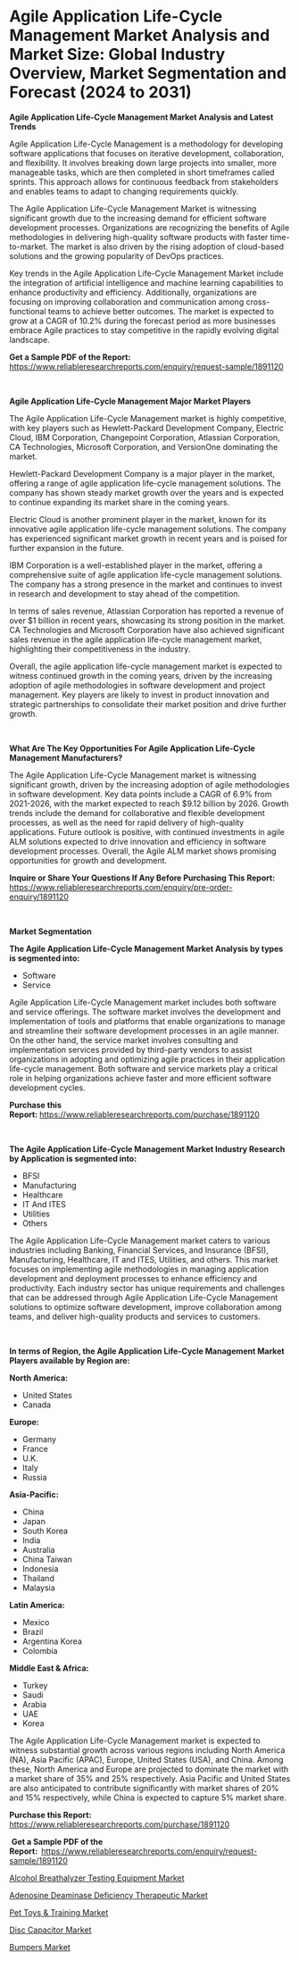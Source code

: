 <p><h1>Agile Application Life-Cycle Management Market Analysis and Market Size: Global Industry Overview, Market Segmentation and Forecast (2024 to 2031)</h1></p><p><strong>Agile Application Life-Cycle Management Market Analysis and Latest Trends</strong></p>
<p><p>Agile Application Life-Cycle Management is a methodology for developing software applications that focuses on iterative development, collaboration, and flexibility. It involves breaking down large projects into smaller, more manageable tasks, which are then completed in short timeframes called sprints. This approach allows for continuous feedback from stakeholders and enables teams to adapt to changing requirements quickly.</p><p>The Agile Application Life-Cycle Management Market is witnessing significant growth due to the increasing demand for efficient software development processes. Organizations are recognizing the benefits of Agile methodologies in delivering high-quality software products with faster time-to-market. The market is also driven by the rising adoption of cloud-based solutions and the growing popularity of DevOps practices.</p><p>Key trends in the Agile Application Life-Cycle Management Market include the integration of artificial intelligence and machine learning capabilities to enhance productivity and efficiency. Additionally, organizations are focusing on improving collaboration and communication among cross-functional teams to achieve better outcomes. The market is expected to grow at a CAGR of 10.2% during the forecast period as more businesses embrace Agile practices to stay competitive in the rapidly evolving digital landscape.</p></p>
<p><strong>Get a Sample PDF of the Report:&nbsp;</strong> <a href="https://www.reliableresearchreports.com/enquiry/request-sample/1891120">https://www.reliableresearchreports.com/enquiry/request-sample/1891120</a></p>
<p>&nbsp;</p>
<p><strong>Agile Application Life-Cycle Management Major Market Players</strong></p>
<p><p>The Agile Application Life-Cycle Management market is highly competitive, with key players such as Hewlett-Packard Development Company, Electric Cloud, IBM Corporation, Changepoint Corporation, Atlassian Corporation, CA Technologies, Microsoft Corporation, and VersionOne dominating the market. </p><p>Hewlett-Packard Development Company is a major player in the market, offering a range of agile application life-cycle management solutions. The company has shown steady market growth over the years and is expected to continue expanding its market share in the coming years. </p><p>Electric Cloud is another prominent player in the market, known for its innovative agile application life-cycle management solutions. The company has experienced significant market growth in recent years and is poised for further expansion in the future. </p><p>IBM Corporation is a well-established player in the market, offering a comprehensive suite of agile application life-cycle management solutions. The company has a strong presence in the market and continues to invest in research and development to stay ahead of the competition. </p><p>In terms of sales revenue, Atlassian Corporation has reported a revenue of over $1 billion in recent years, showcasing its strong position in the market. CA Technologies and Microsoft Corporation have also achieved significant sales revenue in the agile application life-cycle management market, highlighting their competitiveness in the industry. </p><p>Overall, the agile application life-cycle management market is expected to witness continued growth in the coming years, driven by the increasing adoption of agile methodologies in software development and project management. Key players are likely to invest in product innovation and strategic partnerships to consolidate their market position and drive further growth.</p></p>
<p>&nbsp;</p>
<p><strong>What Are The Key Opportunities For Agile Application Life-Cycle Management Manufacturers?</strong></p>
<p><p>The Agile Application Life-Cycle Management market is witnessing significant growth, driven by the increasing adoption of agile methodologies in software development. Key data points include a CAGR of 6.9% from 2021-2026, with the market expected to reach $9.12 billion by 2026. Growth trends include the demand for collaborative and flexible development processes, as well as the need for rapid delivery of high-quality applications. Future outlook is positive, with continued investments in agile ALM solutions expected to drive innovation and efficiency in software development processes. Overall, the Agile ALM market shows promising opportunities for growth and development.</p></p>
<p><strong>Inquire or Share Your Questions If Any Before Purchasing This Report:</strong> <a href="https://www.reliableresearchreports.com/enquiry/pre-order-enquiry/1891120">https://www.reliableresearchreports.com/enquiry/pre-order-enquiry/1891120</a></p>
<p>&nbsp;</p>
<p><strong>Market Segmentation</strong></p>
<p><strong>The Agile Application Life-Cycle Management Market Analysis by types is segmented into:</strong></p>
<p><ul><li>Software</li><li>Service</li></ul></p>
<p><p>Agile Application Life-Cycle Management market includes both software and service offerings. The software market involves the development and implementation of tools and platforms that enable organizations to manage and streamline their software development processes in an agile manner. On the other hand, the service market involves consulting and implementation services provided by third-party vendors to assist organizations in adopting and optimizing agile practices in their application life-cycle management. Both software and service markets play a critical role in helping organizations achieve faster and more efficient software development cycles.</p></p>
<p><strong>Purchase this Report:&nbsp;</strong><a href="https://www.reliableresearchreports.com/purchase/1891120">https://www.reliableresearchreports.com/purchase/1891120</a></p>
<p>&nbsp;</p>
<p><strong>The Agile Application Life-Cycle Management Market Industry Research by Application is segmented into:</strong></p>
<p><ul><li>BFSI</li><li>Manufacturing</li><li>Healthcare</li><li>IT And ITES</li><li>Utilities</li><li>Others</li></ul></p>
<p><p>The Agile Application Life-Cycle Management market caters to various industries including Banking, Financial Services, and Insurance (BFSI), Manufacturing, Healthcare, IT and ITES, Utilities, and others. This market focuses on implementing agile methodologies in managing application development and deployment processes to enhance efficiency and productivity. Each industry sector has unique requirements and challenges that can be addressed through Agile Application Life-Cycle Management solutions to optimize software development, improve collaboration among teams, and deliver high-quality products and services to customers.</p></p>
<p>&nbsp;</p>
<p><strong>In terms of Region, the Agile Application Life-Cycle Management Market Players available by Region are:</strong></p>
<p>
    <p> <strong> North America: </strong>
        <ul>
            <li>United States</li>
            <li>Canada</li>
        </ul>
        </p> 
    <p> <strong> Europe: </strong>
        <ul>
            <li>Germany</li>
            <li>France</li>
            <li>U.K.</li>
            <li>Italy</li>
            <li>Russia</li>
        </ul>
        </p> 
    <p> <strong> Asia-Pacific: </strong>
        <ul>
            <li>China</li>
            <li>Japan</li>
            <li>South Korea</li>
            <li>India</li>
            <li>Australia</li>
            <li>China Taiwan</li>
            <li>Indonesia</li>
            <li>Thailand</li>
            <li>Malaysia</li>
        </ul>
        </p> 
    <p> <strong> Latin America: </strong>
        <ul>
            <li>Mexico</li>
            <li>Brazil</li>
            <li>Argentina Korea</li>
            <li>Colombia</li>
        </ul>
        </p> 
    <p> <strong> Middle East & Africa: </strong>
        <ul>
            <li>Turkey</li>
            <li>Saudi</li>
            <li>Arabia</li>
            <li>UAE</li>
            <li>Korea</li>
        </ul>
    </p>
    </p>
<p><p>The Agile Application Life-Cycle Management market is expected to witness substantial growth across various regions including North America (NA), Asia Pacific (APAC), Europe, United States (USA), and China. Among these, North America and Europe are projected to dominate the market with a market share of 35% and 25% respectively. Asia Pacific and United States are also anticipated to contribute significantly with market shares of 20% and 15% respectively, while China is expected to capture 5% market share.</p></p>
<p><strong>Purchase this Report: </strong><a href="https://www.reliableresearchreports.com/purchase/1891120">https://www.reliableresearchreports.com/purchase/1891120</a></p>
<p>&nbsp;<strong>Get a Sample PDF of the Report:&nbsp;&nbsp;</strong><a href="https://www.reliableresearchreports.com/enquiry/request-sample/1891120">https://www.reliableresearchreports.com/enquiry/request-sample/1891120</a></p>
<p><strong></strong></p>
<p><p><a href="https://woozy-pyroraptor-a1f.notion.site/Alcohol-Breathalyzer-Testing-Equipment-Market-with-the-goal-of-estimating-the-market-size-and-future-262e342a009149259ae09434acfdbd40">Alcohol Breathalyzer Testing Equipment Market</a></p><p><a href="https://pretty-mail-caf.notion.site/Adenosine-Deaminase-Deficiency-Therapeutic-Market-Insights-Market-Players-and-Forecast-Till-2031-ce8a51b4e46d49f38e192bbaab49edfc">Adenosine Deaminase Deficiency Therapeutic Market</a></p><p><a href="https://automatic-knee-4c7.notion.site/Pet-Toys-Training-Market-Size-Growing-and-Forecasted-for-period-from-2024-2031-and-provides-comp-d2c5d4c3dcb54c088b9084ad53666c3f">Pet Toys & Training Market</a></p><p><a href="https://view.publitas.com/reportprime-1/disc-capacitor-market-research-report-unlocks-analysis-on-the-market-financial-status-market-size-and-market-revenue-upto-2031/">Disc Capacitor Market</a></p><p><a href="https://view.publitas.com/reportprime-1/bumpers-market-size-growing-and-forecasted-for-period-from-2024-2031-and-provides-complete-market-analysis-of-this-market/">Bumpers Market</a></p></p>